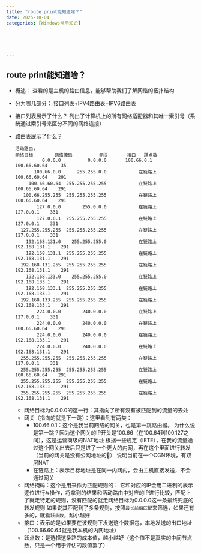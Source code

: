 ```yaml
---
title: "route print能知道啥？"
date: 2025-10-04
categories: [Windows常用知识]





---
```




## route print能知道啥？

- 概述：
  查看的是主机的路由信息，能够帮助我们了解网络的拓扑结构

- 分为哪几部分：
  接口列表+IPV4路由表+IPV6路由表

- 接口列表展示了什么？
  列出了计算机上的所有网络适配器和其唯一索引号（系统通过索引号来区分不同的网络连接）

- 路由表展示了什么？
  ``````
  活动路由:
  网络目标        网络掩码          网关       接口   跃点数
            0.0.0.0          0.0.0.0       100.66.0.1     100.66.60.64     35
         100.66.0.0      255.255.0.0            在链路上      100.66.60.64    291
       100.66.60.64  255.255.255.255            在链路上      100.66.60.64    291
     100.66.255.255  255.255.255.255            在链路上      100.66.60.64    291
          127.0.0.0        255.0.0.0            在链路上         127.0.0.1    331
          127.0.0.1  255.255.255.255            在链路上         127.0.0.1    331
    127.255.255.255  255.255.255.255            在链路上         127.0.0.1    331
      192.168.131.0    255.255.255.0            在链路上     192.168.131.1    291
      192.168.131.1  255.255.255.255            在链路上     192.168.131.1    291
    192.168.131.255  255.255.255.255            在链路上     192.168.131.1    291
      192.168.133.0    255.255.255.0            在链路上     192.168.133.1    291
      192.168.133.1  255.255.255.255            在链路上     192.168.133.1    291
    192.168.133.255  255.255.255.255            在链路上     192.168.133.1    291
          224.0.0.0        240.0.0.0            在链路上         127.0.0.1    331
          224.0.0.0        240.0.0.0            在链路上      100.66.60.64    291
          224.0.0.0        240.0.0.0            在链路上     192.168.133.1    291
          224.0.0.0        240.0.0.0            在链路上     192.168.131.1    291
    255.255.255.255  255.255.255.255            在链路上         127.0.0.1    331
    255.255.255.255  255.255.255.255            在链路上      100.66.60.64    291
    255.255.255.255  255.255.255.255            在链路上     192.168.133.1    291
    255.255.255.255  255.255.255.255            在链路上     192.168.131.1    291
  ``````

  - 网络目标为0.0.0.0的这一行：其指向了所有没有被匹配到的流量的去处
  - 网关（指向的就是下一跳）：这里看到有两类：
    - 100.66.0.1：这个是我当前网络的网关，也是第一跳路由器。
      为什么说是第一跳？因为这个网关的IP开头是100.66（在100.64到100.127之间），这是运营商级的NAT地址
      根据一些规定（IETE），在我的流量通过这个网关出去后只是进了一个更大的内网，再在这个里面进行转发（当前的网关是没有公网地址的🧐）
      说明当前在一个CGN环境，有双层NAT
    - 在链路上：表示目标地址是在同一内网内，会由主机直接发送，不会通过网关
  - 网络掩码：这个是用来作为匹配规则的：
    它和对应的IP会用二进制的表示逐位进行`与`操作，将拿到的结果和活动路由中对应的IP进行比较，匹配上了就走特定的规则，没有匹配的就走网络目标为0.0.0.0这一条最终兜底的转发规则
    如果说其匹配到了多条规则，按照`最长前缀匹配`来筛选，如果还有多的，就看`跃点数`，越小越好
  - 接口：表示的是如果要在该规则下发送这个数据包，本地发送的出口地址（100.66.60.64就是我本机的内网地址）
  - 跃点数：是选择这条路的成本值，越小越好（这个值不是真实的中间节点数，只是一个用于评估的数值罢了）